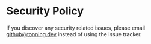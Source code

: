 # Security Policy

If you discover any security related issues, please email github@tonning.dev instead of using the issue tracker.

